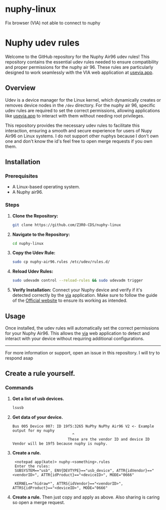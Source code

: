 # nuphy-linux
 Fix browser (VIA) not able to connect to nuphy
 
# Nuphy udev rules

Welcome to the GitHub repository for the Nuphy Air96 udev rules! This repository contains the essential udev rules needed to ensure compatibility and proper permissions for the nuphy air 96. These rules are particularly designed to work seamlessly with the VIA web application at [usevia.app](https://usevia.app/).

## Overview

Udev is a device manager for the Linux kernel, which dynamically creates or removes device nodes in the `/dev` directory. For the nuphy air 96, specific udev rules are required to set the correct permissions, allowing applications like [usevia.app](https://usevia.app/) to interact with them without needing root privileges.

This repository provides the necessary udev rules to facilitate this interaction, ensuring a smooth and secure experience for users of Nupy Air96 on Linux systems.
I do not support other nuphys because I don't own one and don't know the id's feel free to open merge requests if you own them.

## Installation

### Prerequisites

- A Linux-based operating system.
- A Nuphy air96.

### Steps

1. **Clone the Repository:**
   ```bash
   git clone https://github.com/Z3R0-CDS/nuphy-linux
   ```
   
2. **Navigate to the Repository:**
   ```bash
   cd nuphy-linux
   ```

3. **Copy the Udev Rule:**
   ```bash
   sudo cp nuphy-air96.rules /etc/udev/rules.d/
   ```

4. **Reload Udev Rules:**
   ```bash
   sudo udevadm control --reload-rules && sudo udevadm trigger
   ```

5. **Verify Installation:**
   Connect your Nuphy device and verify if it's detected correctly by the [via](https://usevia.app/) application.
   Make sure to follow the guide of the [Official website](https://nuphy.com/pages/via-usage-guide-for-nuphy-keyboards) to ensure its working as intended.

## Usage

Once installed, the udev rules will automatically set the correct permissions for your Nuphy Air96.
This allows the [via](https://usevia.app/) web application to detect and interact with your device without requiring additional configurations.

---

For more information or support, open an issue in this repository. I will try to respond asap

## Create a rule yourself.

### Commands

1. **Get a list of usb devices.**
   ```bash
   lsusb
   ```
2. **Get data of your device.**
   ```
   Bus 005 Device 007: ID 19f5:3265 NuPhy NuPhy Air96 V2 <- Example output for my nuphy
                              ^ 
                            These are the vendor ID and device ID
   Vendor will be 19f5 because nuphy is nuphy.
   ```
3. **Create a rule.**
   ```
    <notepad app(kate)> nuphy-<something>.rules
    Enter the rules:
    SUBSYSTEM=="usb", ENV{DEVTYPE}=="usb_device", ATTR{idVendor}=="<vendorID>", ATTR{idProduct}=="<deviceID>", MODE="0666"
    
    KERNEL=="hidraw*", ATTRS{idVendor}=="<vendorID>", ATTRS{idProduct}=="<deviceID>", MODE="0666"
   ```
4. **Create a rule.**
   Then just copy and apply as above.
   Also sharing is caring so open a merge request.

